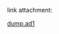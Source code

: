 link attachment:

[dump.ad1](https://drive.google.com/file/d/1NFK5y_HRqZy_1SMjNmiJgEM_dMy-Lv-p/view?usp=sharing)